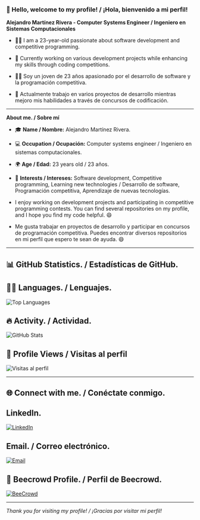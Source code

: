 ### 👋 Hello, welcome to my profile! / ¡Hola, bienvenido a mi perfil!

**Alejandro Martínez Rivera - Computer Systems Engineer / Ingeniero en Sistemas Computacionales**  
- 🧑‍💻 I am a 23-year-old passionate about software development and competitive programming.  
- 💼 Currently working on various development projects while enhancing my skills through coding competitions.

- 🧑‍💻 Soy un joven de 23 años apasionado por el desarrollo de software y la programación competitiva.  
- 💼 Actualmente trabajo en varios proyectos de desarrollo mientras mejoro mis habilidades a través de concursos de codificación.
---

**About me. / Sobre mí**  
- 🎓 **Name / Nombre:** Alejandro Martínez Rivera.
- 💻 **Occupation / Ocupación:** Computer systems engineer / Ingeniero en sistemas computacionales.
- 🌍 **Age / Edad:** 23 years old / 23 años. 
- 🚀 **Interests / Intereses:** Software development, Competitive programming, Learning new technologies / Desarrollo de software, Programación competitiva, Aprendizaje de nuevas tecnologías.

- I enjoy working on development projects and participating in competitive programming contests. You can find several repositories on my profile, and I hope you find my code helpful. 😄
- Me gusta trabajar en proyectos de desarrollo y participar en concursos de programación competitiva. Puedes encontrar diversos repositorios en mi perfil que espero te sean de ayuda. 😄  

---

## 📊 GitHub Statistics. / Estadísticas de GitHub.

## 👨‍💻 Languages. / Lenguajes.
![Top Languages](https://github-readme-stats.vercel.app/api/top-langs/?username=AlejandroMtz10&hide=css,html&langs_count=10&theme=radical)

## 🔥 Activity. / Actividad.
![GitHub Stats](https://github-readme-stats.vercel.app/api?username=AlejandroMtz10&show_icons=true&count_private=true&theme=radical)

## 👀 Profile Views / Visitas al perfil
![Visitas al perfil](https://komarev.com/ghpvc/?username=AlejandroMtz10&style=flat-square&color=blue)

---

## 🌐 Connect with me. / Conéctate conmigo.

## LinkedIn.
[![LinkedIn](https://img.shields.io/badge/LinkedIn-blue?style=for-the-badge&logo=linkedin)](https://www.linkedin.com/in/alejandro-mart%C3%ADnez-rivera-a35541248/) 

## Email. / Correo electrónico.
[![Email](https://img.shields.io/badge/Email-outlook-blue?style=for-the-badge&logo=microsoft-outlook)](mailto:alex10mtz_rivera@outlook.com)

## 🐝 Beecrowd Profile. / Perfil de Beecrowd.
[![BeeCrowd](https://img.shields.io/badge/BeeCrowd-Profile-blue?style=for-the-badge&logo=codeforces&logoColor=white)](https://judge.beecrowd.com/es/profile/802361)

---

*Thank you for visiting my profile! / ¡Gracias por visitar mi perfil!*

